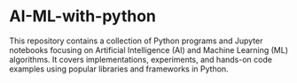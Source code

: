 # AI-ML-with-python
This repository contains a collection of Python programs and Jupyter notebooks focusing on Artificial Intelligence (AI) and Machine Learning (ML) algorithms. It covers implementations, experiments, and hands-on code examples using popular libraries and frameworks in Python.
